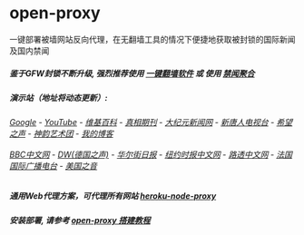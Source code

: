 # open-proxy
一键部署被墙网站反向代理，在无翻墙工具的情况下便捷地获取被封锁的国际新闻及国内禁闻

##### 鉴于GFW封锁不断升级, 强烈推荐使用 [一键翻墙软件](https://github.com/gfw-breaker/nogfw/blob/master/README.md) 或 使用 [禁闻聚合](https://github.com/gfw-breaker/banned-news/blob/master/README.md)

#####  演示站（地址将动态更新）:
######  [Google](http://149.28.25.130:8888/search?q=425事件) - [YouTube](https://nogfw.the-youtube.win) - [维基百科](http://149.28.25.130:8100/wiki/喬高-麥塔斯調查報告) - [真相期刊](http://149.28.25.130:8300/display.aspx?category_id=3&zhuanti_id=2) - [大纪元新闻网](http://149.28.25.130:10080) - [新唐人电视台](http://149.28.25.130:8000) - [希望之声](http://149.28.25.130:8200) - [神韵艺术团](http://149.28.25.130:8000/xtr/gb/prog673.html) - [我的博客](http://149.28.25.130:10000/)<br/> <br/> [BBC中文网](http://149.28.25.130:9100/zhongwen) - [DW(德国之声)](http://149.28.25.130:9200/zh/在线报导/s-9058?&zhongwen=simp) - [华尔街日报](http://149.28.25.130:9300) - [纽约时报中文网](http://149.28.25.130:9400) - [路透中文网](http://149.28.25.130:9500/) - [法国国际广播电台](http://149.28.25.130:9600/) - [美国之音](http://149.28.25.130:9700/) 

##### 通用Web代理方案，可代理所有网站 [heroku-node-proxy](https://github.com/gfw-breaker/heroku-node-proxy#--end--) 

##### 安装部署, 请参考 [open-proxy 搭建教程](https://github.com/gfw-breaker/open-proxy/wiki#open-proxy-%E6%90%AD%E5%BB%BA%E6%95%99%E7%A8%8B)

